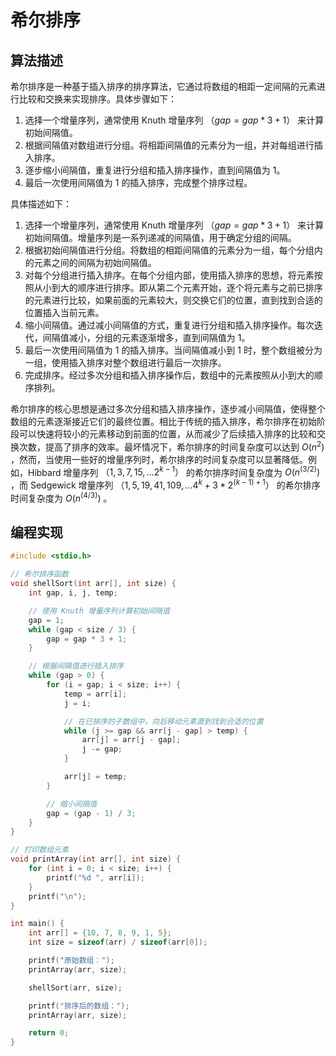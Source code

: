# 希尔排序

## 算法描述

希尔排序是一种基于插入排序的排序算法，它通过将数组的相距一定间隔的元素进行比较和交换来实现排序。具体步骤如下：

1. 选择一个增量序列，通常使用 Knuth 增量序列 $（gap = gap * 3 + 1）$ 来计算初始间隔值。
2. 根据间隔值对数组进行分组。将相距间隔值的元素分为一组，并对每组进行插入排序。
3. 逐步缩小间隔值，重复进行分组和插入排序操作，直到间隔值为 1。
4. 最后一次使用间隔值为 $1$ 的插入排序，完成整个排序过程。

具体描述如下：

1. 选择一个增量序列，通常使用 Knuth 增量序列 $（gap = gap * 3 + 1）$ 来计算初始间隔值。增量序列是一系列递减的间隔值，用于确定分组的间隔。
2. 根据初始间隔值进行分组。将数组的相距间隔值的元素分为一组，每个分组内的元素之间的间隔为初始间隔值。
3. 对每个分组进行插入排序。在每个分组内部，使用插入排序的思想，将元素按照从小到大的顺序进行排序。即从第二个元素开始，逐个将元素与之前已排序的元素进行比较，如果前面的元素较大，则交换它们的位置，直到找到合适的位置插入当前元素。
4. 缩小间隔值。通过减小间隔值的方式，重复进行分组和插入排序操作。每次迭代，间隔值减小，分组的元素逐渐增多，直到间隔值为 1。
5. 最后一次使用间隔值为 $1$ 的插入排序。当间隔值减小到 $1$ 时，整个数组被分为一组，使用插入排序对整个数组进行最后一次排序。
6. 完成排序。经过多次分组和插入排序操作后，数组中的元素按照从小到大的顺序排列。

希尔排序的核心思想是通过多次分组和插入排序操作，逐步减小间隔值，使得整个数组的元素逐渐接近它们的最终位置。相比于传统的插入排序，希尔排序在初始阶段可以快速将较小的元素移动到前面的位置，从而减少了后续插入排序的比较和交换次数，提高了排序的效率。最坏情况下，希尔排序的时间复杂度可以达到 $O(n^2)$ ，然而，当使用一些好的增量序列时，希尔排序的时间复杂度可以显著降低。例如，Hibbard 增量序列 $（1, 3, 7, 15, ... 2^{k-1}）$ 的希尔排序时间复杂度为 $O(n^{(3/2)})$ ，而 Sedgewick 增量序列 $（1, 5, 19, 41, 109, ... 4^k+3*2^{(k-1)+1}）$ 的希尔排序时间复杂度为 $O(n^{(4/3)})$ 。

## 编程实现

```c
#include <stdio.h>

// 希尔排序函数
void shellSort(int arr[], int size) {
    int gap, i, j, temp;

    // 使用 Knuth 增量序列计算初始间隔值
    gap = 1;
    while (gap < size / 3) {
        gap = gap * 3 + 1;
    }

    // 根据间隔值进行插入排序
    while (gap > 0) {
        for (i = gap; i < size; i++) {
            temp = arr[i];
            j = i;

            // 在已排序的子数组中，向后移动元素直到找到合适的位置
            while (j >= gap && arr[j - gap] > temp) {
                arr[j] = arr[j - gap];
                j -= gap;
            }

            arr[j] = temp;
        }

        // 缩小间隔值
        gap = (gap - 1) / 3;
    }
}

// 打印数组元素
void printArray(int arr[], int size) {
    for (int i = 0; i < size; i++) {
        printf("%d ", arr[i]);
    }
    printf("\n");
}

int main() {
    int arr[] = {10, 7, 8, 9, 1, 5};
    int size = sizeof(arr) / sizeof(arr[0]);

    printf("原始数组：");
    printArray(arr, size);

    shellSort(arr, size);

    printf("排序后的数组：");
    printArray(arr, size);

    return 0;
}

```
